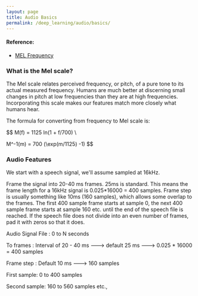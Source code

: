 ```yaml
---
layout: page
title: Audio Basics
permalink: /deep_learning/audio/basics/
---
```


#### Reference:
- [MEL Frequency](http://practicalcryptography.com/miscellaneous/machine-learning/guide-mel-frequency-cepstral-coefficients-mfccs/)

### What is the Mel scale?

The Mel scale relates perceived frequency, or pitch,
of a pure tone to its actual measured frequency.
Humans are much better at discerning small changes
in pitch at low frequencies than they are at high frequencies.
Incorporating this scale makes our features match more closely
what humans hear.

The formula for converting from frequency to Mel scale is:

$$
M(f) = 1125 ln(1 + f/700) \\

M^-1(m) = 700 (\exp(m/1125) -1)
$$

### Audio Features
We start with a speech signal, we'll assume sampled at 16kHz.

Frame the signal into 20-40 ms frames. 25ms is standard. 
This means the frame length for a 16kHz signal is 0.025*16000 = 400 samples. 
Frame step is usually something like 10ms (160 samples), which allows some overlap to the frames. 
The first 400 sample frame starts at sample 0, the next 400 sample frame starts at sample 160 etc.
until the end of the speech file is reached. If the speech file does not divide into an even 
number of frames, pad it with zeros so that it does.

Audio Signal File : 0 to N seconds

To frames : Interval of 20 - 40 ms ---> default 25 ms ---> 0.025 * 16000 = 400 samples

Frame step : Default 10 ms ---> 160 samples

First sample: 0 to 400 samples

Second sample: 160 to 560 samples etc.,
